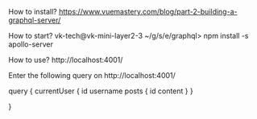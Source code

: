 How to install?
https://www.vuemastery.com/blog/part-2-building-a-graphql-server/

How to start?
vk-tech@vk-mini-layer2-3 ~/g/s/e/graphql> npm install -s apollo-server

How to use?
http://localhost:4001/

Enter the following query on http://localhost:4001/

query {
currentUser {
id
username
posts {
id
content
}
}

}
